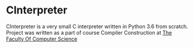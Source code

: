 CInterpreter
=============
CInterpreter is a very small C interpreter written in Python 3.6 from scratch. Project was written as a part of course
Compiler Construction at [The Faculty Of Computer Science](https://raf.edu.rs/)